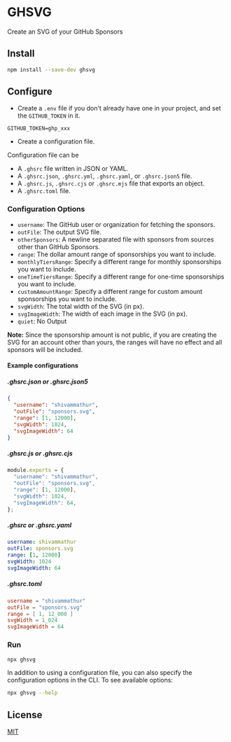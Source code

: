 # GHSVG

Create an SVG of your GitHub Sponsors

## Install
```bash
npm install --save-dev ghsvg
```

## Configure

- Create a `.env` file if you don't already have one in your project, and set the `GITHUB_TOKEN` in it.
```dotenv
GITHUB_TOKEN=ghp_xxx
```

- Create a configuration file.

Configuration file can be 
  - A `.ghsrc` file written in JSON or YAML.
  - A `.ghsrc.json`, `.ghsrc.yml`, `.ghsrc.yaml`, or `.ghsrc.json5` file.
  - A `.ghsrc.js`, `.ghsrc.cjs` or `.ghsrc.mjs` file that exports an object.
  - A `.ghsrc.toml` file.

### Configuration Options

- `username`: The GitHub user or organization for fetching the sponsors.
- `outFile`: The output SVG file.
- `otherSponsors`: A newline separated file with sponsors from sources other than GitHub Sponsors.
- `range`: The dollar amount range of sponsorships you want to include.
- `monthlyTiersRange`: Specify a different range for monthly sponsorships you want to include.
- `oneTimeTiersRange`: Specify a different range for one-time sponsorships you want to include.
- `customAmountRange`: Specify a different range for custom amount sponsorships you want to include.
- `svgWidth`: The total width of the SVG (in px).
- `svgImageWidth`: The width of each image in the SVG (in px).
- `quiet`: No Output

**Note:** Since the sponsorship amount is not public, if you are creating the SVG for an account other than yours, the ranges will have no effect and all sponsors will be included.

#### Example configurations

##### .ghsrc.json or .ghsrc.json5
```json
{
  "username": "shivammathur",
  "outFile": "sponsors.svg",
  "range": [1, 12000],
  "svgWidth": 1024,
  "svgImageWidth": 64
}
```

##### .ghsrc.js or .ghsrc.cjs
```javascript
module.exports = {
  "username": "shivammathur",
  "outFile": "sponsors.svg",
  "range": [1, 12000],
  "svgWidth": 1024,
  "svgImageWidth": 64,
};
```

##### .ghsrc or .ghsrc.yaml
```yaml
username: shivammathur
outFile: sponsors.svg
range: [1, 12000]
svgWidth: 1024
svgImageWidth: 64
```

##### .ghsrc.toml
```toml
username = "shivammathur"
outFile = "sponsors.svg"
range = [ 1, 12_000 ]
svgWidth = 1_024
svgImageWidth = 64
```

### Run

```bash
npx ghsvg
```

In addition to using a configuration file, you can also specify the configuration options in the CLI. To see available options:

```bash
npx ghsvg --help
```

## License

[MIT](LICENSE)
